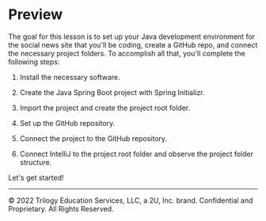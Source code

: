 # Preview

The goal for this lesson is to set up your Java development environment for the social news site that you'll be coding, create a GitHub repo, and connect the necessary project folders. To accomplish all that, you'll complete the following steps:

1. Install the necessary software.

2. Create the Java Spring Boot project with Spring Initializr.

3. Import the project and create the project root folder.

4. Set up the GitHub repository.

5. Connect the project to the GitHub repository.

6. Connect IntelliJ to the project root folder and observe the project folder structure.

Let's get started!

---
© 2022 Trilogy Education Services, LLC, a 2U, Inc. brand. Confidential and Proprietary. All Rights Reserved.